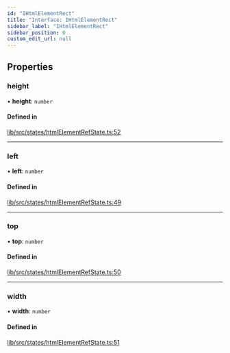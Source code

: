```yaml
---
id: "IHtmlElementRect"
title: "Interface: IHtmlElementRect"
sidebar_label: "IHtmlElementRect"
sidebar_position: 0
custom_edit_url: null
---
```


## Properties

### height

• **height**: `number`

#### Defined in

[lib/src/states/htmlElementRefState.ts:52](https://github.com/tokarchyn/react-easy-diagram/blob/96a8c28/lib/src/states/htmlElementRefState.ts#L52)

___

### left

• **left**: `number`

#### Defined in

[lib/src/states/htmlElementRefState.ts:49](https://github.com/tokarchyn/react-easy-diagram/blob/96a8c28/lib/src/states/htmlElementRefState.ts#L49)

___

### top

• **top**: `number`

#### Defined in

[lib/src/states/htmlElementRefState.ts:50](https://github.com/tokarchyn/react-easy-diagram/blob/96a8c28/lib/src/states/htmlElementRefState.ts#L50)

___

### width

• **width**: `number`

#### Defined in

[lib/src/states/htmlElementRefState.ts:51](https://github.com/tokarchyn/react-easy-diagram/blob/96a8c28/lib/src/states/htmlElementRefState.ts#L51)
